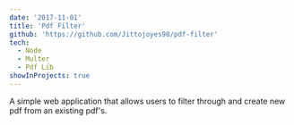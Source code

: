 ```yaml
---
date: '2017-11-01'
title: 'Pdf Filter'
github: 'https://github.com/Jittojoyes98/pdf-filter'
tech:
  - Node
  - Multer
  - Pdf Lib
showInProjects: true
---
```


A simple web application that allows users to filter through and create new pdf from an existing pdf's.
